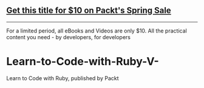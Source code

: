 ## [Get this title for $10 on Packt's Spring Sale](https://www.packt.com/V09671?utm_source=github&utm_medium=packt-github-repo&utm_campaign=spring_10_dollar_2022)
-----
For a limited period, all eBooks and Videos are only $10. All the practical content you need \- by developers, for developers

# Learn-to-Code-with-Ruby-V-
Learn to Code with Ruby, published by Packt
